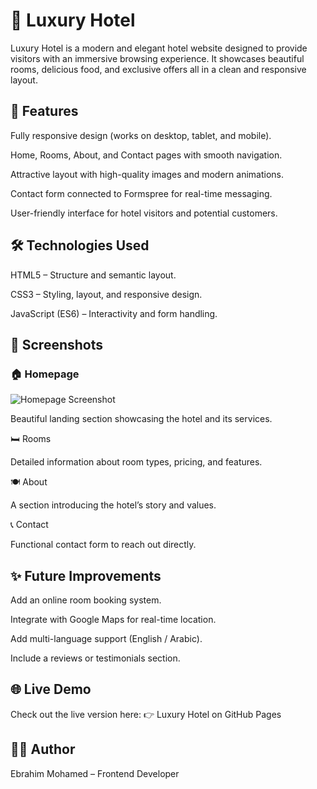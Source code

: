 # 🏨 Luxury Hotel
Luxury Hotel is a modern and elegant hotel website designed to provide visitors with an immersive browsing experience.
It showcases beautiful rooms, delicious food, and exclusive offers all in a clean and responsive layout.

## 📌 Features

Fully responsive design (works on desktop, tablet, and mobile).

Home, Rooms, About, and Contact pages with smooth navigation.

Attractive layout with high-quality images and modern animations.

Contact form connected to Formspree for real-time messaging.

User-friendly interface for hotel visitors and potential customers.

## 🛠️ Technologies Used

HTML5 – Structure and semantic layout.

CSS3 – Styling, layout, and responsive design.

JavaScript (ES6) – Interactivity and form handling.

## 📸 Screenshots

### 🏠 Homepage
![Homepage Screenshot](https://raw.githubusercontent.com/EbrahimHiggi/Luxury-Hotel/main/images/homepage.png)

Beautiful landing section showcasing the hotel and its services.

🛏️ Rooms

Detailed information about room types, pricing, and features.

🍽️ About

A section introducing the hotel’s story and values.

📞 Contact

Functional contact form to reach out directly.

## ✨ Future Improvements

Add an online room booking system.

Integrate with Google Maps for real-time location.

Add multi-language support (English / Arabic).

Include a reviews or testimonials section.

## 🌐 Live Demo

Check out the live version here:
👉 Luxury Hotel on GitHub Pages

## 👨‍💻 Author

Ebrahim Mohamed – Frontend Developer
